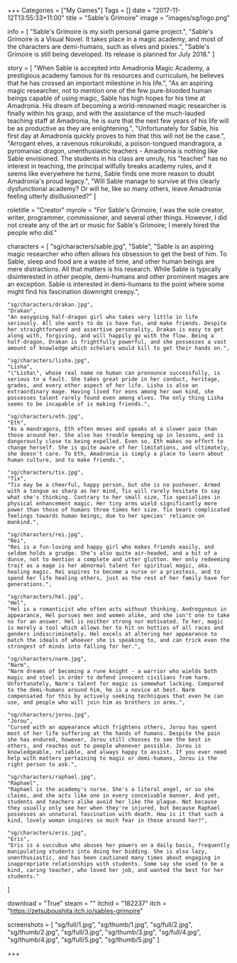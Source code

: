 +++
Categories = ["My Games"]
Tags = []
date = "2017-11-12T13:55:33+11:00"
title = "Sable's Grimoire"
image = "images/sg/logo.png"

info = [
	"Sable's Grimoire is my sixth personal game project.",
	"Sable's Grimoire is a Visual Novel. It takes place in a magic academy, and most of the characters are demi-humans, such as elves and pixies.",
	"Sable's Grimoire is still being developed. Its release is planned for July 2018."
]

story = [
	"When Sable is accepted into Amadronia Magic Academy, a prestigious academy famous for its resources and curriculum, he believes that he has crossed an important milestone in his life.",
	"As an aspiring magic researcher, not to mention one of the few pure-blooded human beings capable of using magic, Sable has high hopes for his time at Amadronia. His dream of becoming a world-renowned magic researcher is finally within his grasp, and with the assistance of the much-lauded teaching staff at Amadronia, he is sure that the next few years of his life will be as productive as they are enlightening.",
	"Unfortunately for Sable, his first day at Amadronia quickly proves to him that this will not be the case.",
	"Arrogant elves, a ravenous rokurokubi, a poison-tongued mandragora, a pyromaniac dragon, unenthusiastic teachers - Amadronia is nothing like Sable envisioned. The students in his class are unruly, his \"teacher\" has no interest in teaching, the principal wilfully breaks academy rules, and it seems like everywhere he turns, Sable finds one more reason to doubt Amadronia's proud legacy.",
	"Will Sable manage to survive at this clearly dysfunctional academy? Or will he, like so many others, leave Amadronia feeling utterly disillusioned?"
]

roletitle = "Creator"
myrole = "For Sable's Grimoire, I was the sole creator, writer, programmer, commissioner, and several other things. However, I did not create any of the art or music for Sable's Grimoire; I merely hired the people who did."

characters = [
	"sg/characters/sable.jpg",
	"Sable",
	"Sable is an aspiring magic researcher who often allows his obsession to get the best of him. To Sable, sleep and food are a waste of time, and other human beings are mere distractions. All that matters is his research. While Sable is typically disinterested in other people, demi-humans and other prominent mages are an exception. Sable is interested in demi-humans to the point where some might find his fascination downright creepy.",
	
	"sg/characters/drakan.jpg",
	"Drakan",
	"An easygoing half-dragon girl who takes very little in life seriously. All she wants to do is have fun, and make friends. Despite her straightforward and assertive personality, Drakan is easy to get along with, forgiving, and will happily go with the flow. Being a half-dragon, Drakan is frightfully powerful, and she possesses a vast amount of knowledge which scholars would kill to get their hands on.",
	
	"sg/characters/lisha.jpg",
	"Lisha",
	"\"Lisha\", whose real name no human can pronounce successfully, is serious to a fault. She takes great pride in her conduct, heritage, grades, and every other aspect of her life. Lisha is also an extraordinary mage. Having lived for eons among her own kind, she possesses talent rarely found even among elves. The only thing Lisha seems to be incapable of is making friends.",
	
	"sg/characters/eth.jpg",
	"Eth",
	"As a mandragora, Eth often moves and speaks at a slower pace than those around her. She also has trouble keeping up in lessons, and is dangerously close to being expelled. Even so, Eth makes no effort to change herself. She is quite aware of her limitations, and ultimately, she doesn't care. To Eth, Amadronia is simply a place to learn about human culture, and to make friends.",
	
	"sg/characters/tix.jpg",
	"Tix",
	"Tix may be a cheerful, happy person, but she is no pushover. Armed with a tongue as sharp as her mind, Tix will rarely hesitate to say what she's thinking. Contrary to her small size, Tix specializes in physical enhancement magic. Her tiny arms wield significantly more power than those of humans three times her size. Tix bears complicated feelings towards human beings, due to her species' reliance on mankind.",
	
	"sg/characters/rei.jpg",
	"Rei",
	"Rei is a fun-loving and happy girl who makes friends easily, and seldom holds a grudge. She’s also quite air-headed, and a bit of a dunce, not to mention a complete and utter glutton. Her only redeeming trait as a mage is her abnormal talent for spiritual magic, aka. healing magic. Rei aspires to become a nurse or a priestess, and to spend her life healing others, just as the rest of her family have for generations.",
	
	"sg/characters/hel.jpg",
	"Hel",
	"Hel is a romanticist who often acts without thinking. Androgynous in appearance, Hel pursues men and women alike, and she isn't one to take no for an answer. Hel is neither strong nor motivated. To her, magic is merely a tool which allows her to hit on hotties of all races and genders indiscriminately. Hel excels at altering her appearance to match the ideals of whoever she is speaking to, and can trick even the strongest of minds into falling for her.",
	
	"sg/characters/narm.jpg",
	"Narm",
	"Narm dreams of becoming a rune knight - a warrior who wields both magic and steel in order to defend innocent civilians from harm. Unfortunately, Narm's talent for magic is somewhat lacking. Compared to the demi-humans around him, he is a novice at best. Narm compensated for this by actively seeking techniques that even he can use, and people who will join him as brothers in arms.",

	"sg/characters/jorou.jpg",
	"Jorou",
	"Cursed with an appearance which frightens others, Jorou has spent most of her life suffering at the hands of humans. Despite the pain she has endured, however, Jorou still chooses to see the best in others, and reaches out to people whenever possible. Jorou is knowledgeable, reliable, and always happy to assist. If you ever need help with matters pertaining to magic or demi-humans, Jorou is the right person to ask.",
	
	"sg/characters/raphael.jpg",
	"Raphael",
	"Raphael is the academy's nurse. She's a literal angel, or so she claims, and she acts like one in every conceivable manner. And yet, students and teachers alike avoid her like the plague. Not because they usually only see her when they're injured, but because Raphael possesses an unnatural fascination with death. How is it that such a kind, lovely woman inspires so much fear in those around her?",
	
	"sg/characters/eris.jpg",
	"Eris",
	"Eris is a succubus who abuses her powers on a daily basis, frequently manipulating students into doing her bidding. She is also lazy, unenthusiastic, and has been cautioned many times about engaging in inappropriate relationships with students. Some say she used to be a kind, caring teacher, who loved her job, and wanted the best for her students."
]

download = "True"
steam = ""
itchid = "182237"
itch = "https://zetsuboushita.itch.io/sables-grimoire"

screenshots = [
    "sg/full/1.jpg", "sg/thumb/1.jpg",
    "sg/full/2.jpg", "sg/thumb/2.jpg",
    "sg/full/3.jpg", "sg/thumb/3.jpg",
    "sg/full/4.jpg", "sg/thumb/4.jpg",
    "sg/full/5.jpg", "sg/thumb/5.jpg"
]

+++
